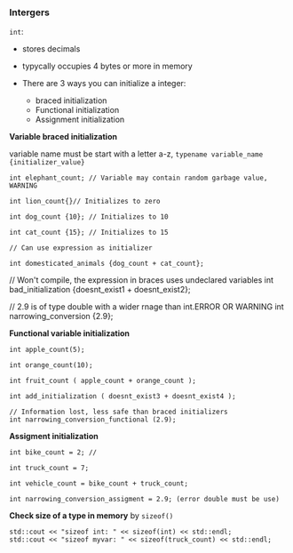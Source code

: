 ### Intergers


`int`:
- stores decimals
- typycally occupies 4 bytes or more in memory

- There are 3 ways you can initialize a integer:
	- braced initialization
	- Functional initialization
	- Assignment initialization

**Variable braced initialization**

variable name must be start with a letter a-z, `typename variable_name {initializer_value}`

	int elephant_count; // Variable may contain random garbage value, WARNING

	int lion_count{}// Initializes to zero

	int dog_count {10}; // Initializes to 10

	int cat_count {15}; // Initializes to 15

	// Can use expression as initializer

	int domesticated_animals {dog_count + cat_count};

// Won't compile, the expression in braces uses undeclared variables
int bad_initialization {doesnt_exist1 + doesnt_exist2};

// 2.9 is of type double with a wider rnage than int.ERROR OR WARNING
int narrowing_conversion {2.9};

**Functional variable initialization**

	int apple_count(5);

	int orange_count(10);

	int fruit_count ( apple_count + orange_count );

	int add_initialization ( doesnt_exist3 + doesnt_exist4 );

	// Information lost, less safe than braced initializers
	int narrowing_conversion_functional (2.9);

**Assigment initialization**

	int bike_count = 2; //

	int truck_count = 7;

	int vehicle_count = bike_count + truck_count;

	int narrowing_conversion_assigment = 2.9; (error double must be use)

**Check size of a type in memory** by `sizeof()`

	std::cout << "sizeof int: " << sizeof(int) << std::endl;
	std::cout << "sizeof myvar: " << sizeof(truck_count) << std::endl;